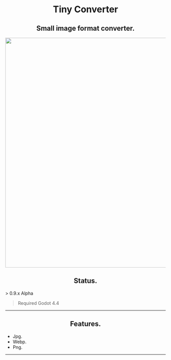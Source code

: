 <h1 align="center"> Tiny Converter </h1>
<h2 align="center"> Small image format converter. </h2>

<p align="center">
  <img width="723" height="720" src="https://github.com/user-attachments/assets/078db37f-d41c-45ec-a8b5-3887f4bd4b95">
</p>

<h2 align="center"> Status. </h2>
> 0.9.x Alpha

> Required Godot 4.4
---------------------------------------------

<h2 align="center"> Features. </h2>

- Jpg.
- Webp.
- Png.
---------------------------------------------
